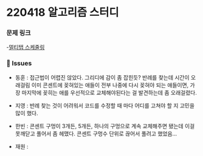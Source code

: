 # 220418 알고리즘 스터디

### 문제 링크

-[멀티탭 스케줄링](https://www.acmicpc.net/problem/1700)

### 👾 Issues

- 동훈 :
  접근법이 어렵진 않았다. 그리디에 감이 좀 잡힌듯?
  반례를 찾는데 시간이 오래걸림 이미 콘센트에 꽂혀있는 애들이 전부 나중에 다시 꽂혀야 되는 애들이면,
  가장 마지막에 꽂히는 애를 우선적으로 교체해야된다는 걸 발견하는데 좀 오래걸렸다.

- 지영 : 반례 찾는 것이 어려워서 코드를 수정할 때 마다 어디를 고쳐야 할 지 고민을 많이 했다.

- 한빈 : 콘센트 구멍이 3개든, 5개든, 하나의 구멍으로 계속 교체해주면 됐는데 이걸 못깨닫고 풀어서 좀 헤맸다.
        콘센트 구멍수 단위로 끊어서 풀려고 했었음...

- 재원 :
